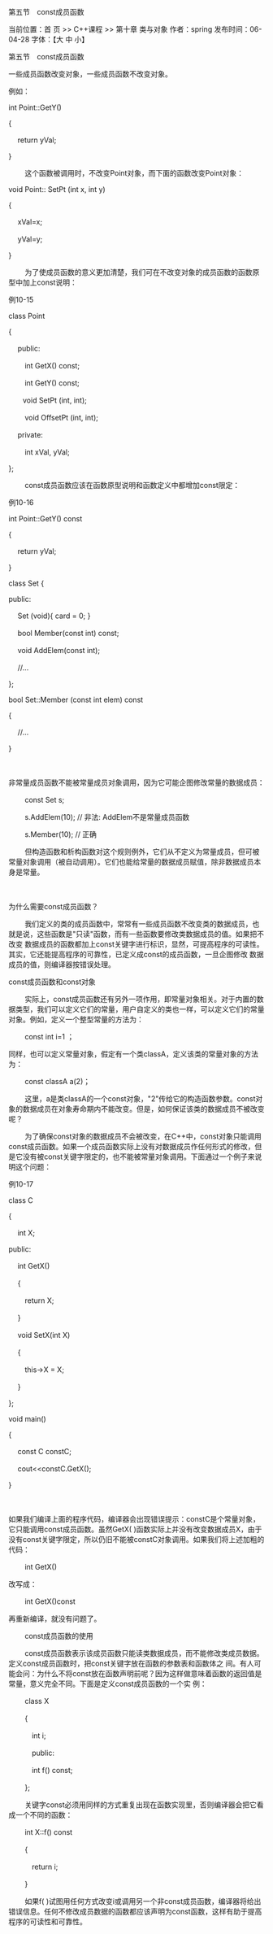 第五节　const成员函数 

当前位置：首 页 >> C++课程 >> 第十章 类与对象 作者：spring 发布时间：06-04-28 字体：【大 中 小】 

 





第五节　const成员函数  



一些成员函数改变对象，一些成员函数不改变对象。 



例如： 

int Point::GetY() 

{ 

　 return yVal; 

} 

　　 这个函数被调用时，不改变Point对象，而下面的函数改变Point对象： 

void Point:: SetPt (int x, int y) 

{ 

　 xVal=x; 

　 yVal=y; 

} 

　　 为了使成员函数的意义更加清楚，我们可在不改变对象的成员函数的函数原型中加上const说明： 



 

 例10-15  

  class Point 

{ 

　 public: 

　　 int GetX() const; 

　　 int GetY() const; 



　　void SetPt (int, int); 

　　 void OffsetPt (int, int); 

　 private: 

　　 int xVal, yVal; 

}; 

 

 

　　 const成员函数应该在函数原型说明和函数定义中都增加const限定：  

 例10-16  

  int Point::GetY() const 

{ 

　 return yVal; 

} 



class Set { 

public: 

　 Set (void){ card = 0; } 

　 bool Member(const int) const; 

　 void AddElem(const int); 

　 //... 

}; 



bool Set::Member (const int elem) const 

{ 

　 //... 

} 

 

 

　　 

非常量成员函数不能被常量成员对象调用，因为它可能企图修改常量的数据成员： 

　　 const Set s; 

　　 s.AddElem(10); // 非法: AddElem不是常量成员函数 

　　 s.Member(10); // 正确 

　　 但构造函数和析构函数对这个规则例外，它们从不定义为常量成员，但可被常量对象调用（被自动调用）。它们也能给常量的数据成员赋值，除非数据成员本身是常量。



　　 

 



为什么需要const成员函数？ 

　　 我们定义的类的成员函数中，常常有一些成员函数不改变类的数据成员，也就是说，这些函数是"只读"函数，而有一些函数要修改类数据成员的值。如果把不改变 数据成员的函数都加上const关键字进行标识，显然，可提高程序的可读性。其实，它还能提高程序的可靠性，已定义成const的成员函数，一旦企图修改 数据成员的值，则编译器按错误处理。 

const成员函数和const对象 

　　 实际上，const成员函数还有另外一项作用，即常量对象相关。对于内置的数据类型，我们可以定义它们的常量，用户自定义的类也一样，可以定义它们的常量对象。例如，定义一个整型常量的方法为： 

　　 const int i=1 ； 

同样，也可以定义常量对象，假定有一个类classA，定义该类的常量对象的方法为： 

　　 const classA a(2)； 

　　 这里，a是类classA的一个const对象，"2"传给它的构造函数参数。const对象的数据成员在对象寿命期内不能改变。但是，如何保证该类的数据成员不被改变呢？ 

　　 为了确保const对象的数据成员不会被改变，在C++中，const对象只能调用const成员函数。如果一个成员函数实际上没有对数据成员作任何形式的修改，但是它没有被const关键字限定的，也不能被常量对象调用。下面通过一个例子来说明这个问题： 



 

 例10-17  

  class C 

{ 

　 int X; 

public: 

　 int GetX() 

　 { 

　　 return X; 

　 } 

　 void SetX(int X) 

　 { 

　　 this->X = X; 

　 } 

}; 

void main() 

{ 

　 const C constC; 

　 cout<<constC.GetX(); 

} 

 

 

　　 

如果我们编译上面的程序代码，编译器会出现错误提示：constC是个常量对象，它只能调用const成员函数。虽然GetX( )函数实际上并没有改变数据成员X，由于没有const关键字限定，所以仍旧不能被constC对象调用。如果我们将上述加粗的代码： 

　　 int GetX() 

改写成： 

　　 int GetX()const 

再重新编译，就没有问题了。 



　　 const成员函数的使用 

　　 const成员函数表示该成员函数只能读类数据成员，而不能修改类成员数据。定义const成员函数时，把const关键字放在函数的参数表和函数体之 间。有人可能会问：为什么不将const放在函数声明前呢？因为这样做意味着函数的返回值是常量，意义完全不同。下面是定义const成员函数的一个实 例： 

　　 class X 

　　 { 

　　　 int i; 

　　　 public: 

　　　 int f() const; 

　　 }; 

　　 关键字const必须用同样的方式重复出现在函数实现里，否则编译器会把它看成一个不同的函数： 

　　 int X::f() const 

　　 { 

　　　 return i; 

　　 } 

　　 如果f( )试图用任何方式改变i或调用另一个非const成员函数，编译器将给出错误信息。任何不修改成员数据的函数都应该声明为const函数，这样有助于提高程序的可读性和可靠性。 

